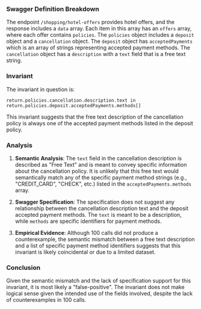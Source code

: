 ### Swagger Definition Breakdown

The endpoint `/shopping/hotel-offers` provides hotel offers, and the response includes a `data` array. Each item in this array has an `offers` array, where each offer contains `policies`. The `policies` object includes a `deposit` object and a `cancellation` object. The `deposit` object has `acceptedPayments` which is an array of strings representing accepted payment methods. The `cancellation` object has a `description` with a `text` field that is a free text string.

### Invariant

The invariant in question is:

`return.policies.cancellation.description.text in return.policies.deposit.acceptedPayments.methods[]`

This invariant suggests that the free text description of the cancellation policy is always one of the accepted payment methods listed in the deposit policy.

### Analysis

1. **Semantic Analysis**: The `text` field in the cancellation description is described as "Free Text" and is meant to convey specific information about the cancellation policy. It is unlikely that this free text would semantically match any of the specific payment method strings (e.g., "CREDIT_CARD", "CHECK", etc.) listed in the `acceptedPayments.methods` array.

2. **Swagger Specification**: The specification does not suggest any relationship between the cancellation description text and the deposit accepted payment methods. The `text` is meant to be a description, while `methods` are specific identifiers for payment methods.

3. **Empirical Evidence**: Although 100 calls did not produce a counterexample, the semantic mismatch between a free text description and a list of specific payment method identifiers suggests that this invariant is likely coincidental or due to a limited dataset.

### Conclusion

Given the semantic mismatch and the lack of specification support for this invariant, it is most likely a "false-positive". The invariant does not make logical sense given the intended use of the fields involved, despite the lack of counterexamples in 100 calls.
